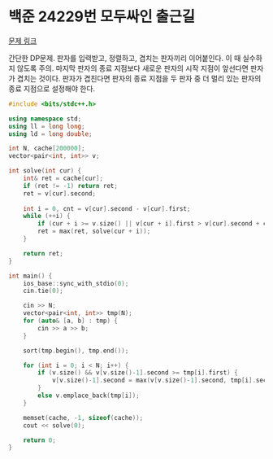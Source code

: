 # 백준 24229번 모두싸인 출근길

[문제 링크](https://www.acmicpc.net/problem/24229)

간단한 DP문제.
판자를 입력받고, 정렬하고, 겹치는 판자끼리 이어붙인다. 이 때 실수하지 않도록 주의. 
마지막 판자의 종료 지점보다 새로운 판자의 시작 지점이 앞선다면 판자가 겹치는 것이다. 판자가 겹친다면 판자의 종료 지점을 두 판자 중 더 멀리 있는 판자의 종료 지점으로 설정해야 한다. 

```cpp
#include <bits/stdc++.h>

using namespace std;
using ll = long long;
using ld = long double;

int N, cache[200000];
vector<pair<int, int>> v;

int solve(int cur) {
    int& ret = cache[cur];
    if (ret != -1) return ret;
    ret = v[cur].second;
    
    int i = 0, cnt = v[cur].second - v[cur].first;
    while (++i) {
        if (cur + i >= v.size() || v[cur + i].first > v[cur].second + cnt) break;
        ret = max(ret, solve(cur + i));
    }

    return ret;
}

int main() {
    ios_base::sync_with_stdio(0);
    cin.tie(0);

    cin >> N;
    vector<pair<int, int>> tmp(N);
    for (auto& [a, b] : tmp) {
        cin >> a >> b;
    }

    sort(tmp.begin(), tmp.end());

    for (int i = 0; i < N; i++) {
        if (v.size() && v[v.size()-1].second >= tmp[i].first) {
            v[v.size()-1].second = max(v[v.size()-1].second, tmp[i].second);
        }
        else v.emplace_back(tmp[i]);
    }

    memset(cache, -1, sizeof(cache));
    cout << solve(0);

    return 0;
}
```
